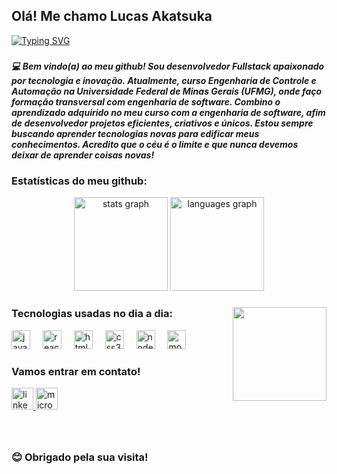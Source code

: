 ## Olá! Me chamo Lucas Akatsuka

[![Typing SVG](https://readme-typing-svg.herokuapp.com?font=Fira+Code&weight=700&duration=4000&pause=1000&color=F7F7F7&width=435&lines=%F0%9F%91%A8%E2%80%8D%F0%9F%92%BB+Sou+desenvolvedor+fullstack;%F0%9F%91%BE+Sou+apaixonado+por+programa%C3%A7%C3%A3o;%E2%9A%BD+Gosto+de+jogar+futebol;%F0%9F%8E%AE+Amo+jogar+videogame)](https://git.io/typing-svg)

###

##### 💻 Bem vindo(a) ao meu github! Sou desenvolvedor Fullstack apaixonado por tecnologia e inovação. Atualmente, curso Engenharia de Controle e Automação na Universidade Federal de Minas Gerais (UFMG), onde faço formação transversal com engenharia de software. Combino o aprendizado adquirido no meu curso com a engenharia de software, afim de desenvolvedor projetos eficientes, criativos e únicos. Estou sempre buscando aprender tecnologias novas para edificar meus conhecimentos. Acredito que o céu é o limite e que nunca devemos deixar de aprender coisas novas!


### Estatísticas do meu github:
<div align="center">
  <img src="https://github-readme-stats.vercel.app/api?username=LucasOtsuAkatsuka&hide_title=false&hide_rank=false&show_icons=true&include_all_commits=true&count_private=true&disable_animations=false&theme=dracula&locale=en&hide_border=false" height="150" alt="stats graph"  />
  <img src="https://github-readme-stats.vercel.app/api/top-langs?username=LucasOtsuAkatsuka&locale=en&hide_title=false&layout=compact&card_width=320&langs_count=5&theme=dracula&hide_border=false" height="150" alt="languages graph"  />
</div>

###

<img align="right" height="150" src="https://media2.giphy.com/media/v1.Y2lkPTc5MGI3NjExZm54ZXJ1Y3JqcnJpbDhyM2d6cDBuN2x1NG91ZmwzeWdqb2g2bTFweCZlcD12MV9pbnRlcm5hbF9naWZfYnlfaWQmY3Q9Zw/78XCFBGOlS6keY1Bil/giphy.gif"  />


### Tecnologias usadas no dia a dia: 

<div align="left">
  <img src="https://cdn.jsdelivr.net/gh/devicons/devicon/icons/javascript/javascript-original.svg" height="30" alt="javascript logo"  />
  <img width="12" />
  <img src="https://cdn.jsdelivr.net/gh/devicons/devicon/icons/react/react-original.svg" height="30" alt="react logo"  />
  <img width="12" />
  <img src="https://cdn.jsdelivr.net/gh/devicons/devicon/icons/html5/html5-original.svg" height="30" alt="html5 logo"  />
  <img width="12" />
  <img src="https://cdn.jsdelivr.net/gh/devicons/devicon/icons/css3/css3-original.svg" height="30" alt="css3 logo"  />
  <img width="12" />
  <img src="https://cdn.jsdelivr.net/gh/devicons/devicon/icons/nodejs/nodejs-original.svg" height="30" alt="nodejs logo"  />
  <img width="12" />
  <img src="https://cdn.jsdelivr.net/gh/devicons/devicon/icons/mongodb/mongodb-original.svg" height="30" alt="mongodb logo"  />
</div>

### Vamos entrar em contato!

<div align="left">
  <a href="www.linkedin.com/in/lucas-jun-otsu-akatsuka-4a0b85303" target="_blank">
    <img src="https://img.shields.io/static/v1?message=LinkedIn&logo=linkedin&label=&color=0077B5&logoColor=white&labelColor=&style=for-the-badge" height="35" alt="linkedin logo"  />
  </a>
  <a href="ljoakatsuka@hotmail.com" target="_blank">
    <img src="https://img.shields.io/static/v1?message=Outlook&logo=microsoft-outlook&label=&color=0078D4&logoColor=white&labelColor=&style=for-the-badge" height="35" alt="microsoft-outlook logo"  />
  </a>
</div>

###

<br clear="both">

<!--
<img src="https://raw.githubusercontent.com/LucasOtsuAkatsuka/LucasOtsuAkatsuka/output/snake.svg" alt="Snake animation" />

-->
### 😊 Obrigado pela sua visita! 
